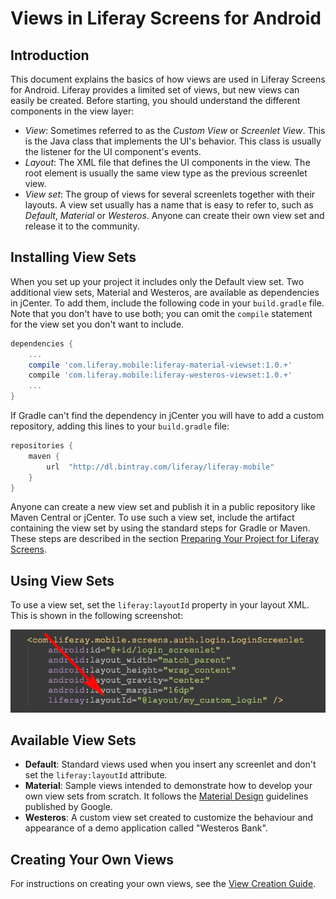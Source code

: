 # Views in Liferay Screens for Android

## Introduction

This document explains the basics of how views are used in Liferay Screens for Android. Liferay provides a limited set of views, but new views can easily be created. Before starting, you should understand the different components in the view layer:

- *View*: Sometimes referred to as the *Custom View* or *Screenlet View*. This is the Java class that implements the UI's behavior. This class is usually the listener for the UI component's events.
- *Layout*: The XML file that defines the UI components in the view. The root element is usually the same view type as the previous screenlet view.
- *View set*: The group of views for several screenlets together with their layouts. A view set usually has a name that is easy to refer to, such as *Default*, *Material* or *Westeros*. Anyone can create their own view set and release it to the community.

## Installing View Sets

When you set up your project it includes only the Default view set. Two additional view sets, Material and Westeros, are available as dependencies in jCenter. To add them, include the following code in your `build.gradle` file. Note that you don't have to use both; you can omit the `compile` statement for the view set you don't want to include. 

```groovy
dependencies {
    ...
    compile 'com.liferay.mobile:liferay-material-viewset:1.0.+'
    compile 'com.liferay.mobile:liferay-westeros-viewset:1.0.+'	
    ...
}
```

If Gradle can't find the dependency in jCenter you will have to add a custom repository, adding this lines to your `build.gradle` file:

```groovy
repositories {
    maven {
        url  "http://dl.bintray.com/liferay/liferay-mobile" 
    }
}
```

Anyone can create a new view set and publish it in a public repository like Maven Central or jCenter. To use such a view set, include the artifact containing the view set by using the standard steps for Gradle or Maven. These steps are described in the section [Preparing Your Project for Liferay  Screens](https://github.com/liferay/liferay-screens/tree/master/android/README.md#preparing-your-project-for-liferay-screens).

## Using View Sets

To use a view set, set the `liferay:layoutId` property in your layout XML. This is shown in the following screenshot:

![The `liferay:layoutId` attribute is used to change the layout.](images/layoutid_xml.png)

## Available View Sets

- **Default**: Standard views used when you insert any screenlet and don't set the `liferay:layoutId` attribute.
- **Material**: Sample views intended to demonstrate how to develop your own view sets from scratch. It follows the [Material Design](https://developer.android.com/design/material/index.html) guidelines published by Google.
- **Westeros**: A custom view set created to customize the behaviour and appearance of a demo application called "Westeros Bank".

## Creating Your Own Views

For instructions on creating your own views, see the [View Creation Guide](view_creation.md).

